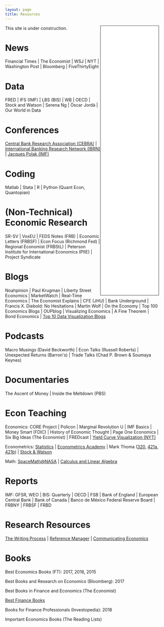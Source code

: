 ```yaml
---
layout: page
title: Resources
---
```


<iframe style="border: 1px solid #333333; overflow: hidden; width: 190px; height: 880px;" src="//research.stlouisfed.org/fred-glance-widget.php?series_ids=DGS10,T10Y2Y,DFEDTARU,VIXCLS,BAMLH0A0HYM2,DEXUSEU,DEXMXUS,CPIAUCSL,UNRATE,GDPC1&transformations=lin,lin,lin,lin,lin,lin,lin,pc1,lin,pca" align="right" height="880" width="320" frameborder="0" scrolling="no"></iframe>

This site is under construction.

# News
Financial Times | The Economist | WSJ | NYT | Washington Post | Bloomberg | FiveThirtyEight

# Data
FRED | IFS (IMF) | LBS (BIS) | WB | OECD | Stock and Watson | Serena Ng | Òscar Jordà | Our World in Data

# Conferences
[Central Bank Research Association (CEBRA)](https://cebra.org/) | [International Banking Research Network (IBRN)](https://www.newyorkfed.org/ibrn) | [Jacques Polak (IMF)](https://www.imf.org/external/pubs/ft/staffp/arc/index.asp)

# Coding
Matlab | Stata | R | Python (Quant Econ, Quantopian)

# (Non-Technical) Economic Research
SR-SV | VoxEU | FEDS Notes (FRB) | Economic Letters (FRBSF) | Econ Focus (Richmond Fed) | Regional Economist (FRBStL) | Peterson Institute for International Economics (PIIE) | Project Syndicate

# Blogs
Noahpinion | Paul Krugman | Liberty Street Economics | MarketWatch | Real-Time Economics | The Economist Explains | CFE (JHU) | Bank Underground | Francis X. Diebold: No Hesitations | Martin Wolf | On the Economy | Top 100 Economics Blogs | OUPblog | Visualizing Economics | A Fine Theorem | Bond Economics | [Top 10 Data Visualization Blogs](https://www.tableau.com/learn/articles/best-data-visualization-blogs)

# Podcasts
Macro Musings (David Beckworth) | Econ Talks (Russell Roberts) | Unexpected Returns (Barron's) | Trade Talks (Chad P. Brown & Soumaya Keynes)

# Documentaries
The Ascent of Money | Inside the Meltdown (PBS)

# Econ Teaching
Economics: CORE Project | Policon | Marginal Revolution U | IMF Basics | Money Smart (FDIC) | History of Economic Thought | Page One Economics | Six Big Ideas (The Economist) | FREDcast | [Yield Curve Visualization (NYT)](https://www.nytimes.com/interactive/2015/03/19/upshot/3d-yield-curve-economic-growth.html)

Econometrics: [Statistics](https://www.statlect.com/fundamentals-of-statistics/) | [Econometrics Academy](https://sites.google.com/site/econometricsacademy/) | Mark Thoma ([320](https://www.youtube.com/playlist?list=PL7vNyVXxvcu-bvpdBR_jExrDl6ESioZ4b), [421a](https://www.youtube.com/playlist?list=PLD15D38DC7AA3B737), [421b](https://www.youtube.com/watch?v=sy3tjVUT5JY&list=PLUTFo-QOO0FJMm6wkflL0hk0Hm2Z3nBva)) | [Stock & Watson](https://www.nber.org/minicourse_2008.html)

Math: [SpaceMath@NASA](https://spacemath.gsfc.nasa.gov/) | [Calculus and Linear Algebra](https://www.youtube.com/channel/UCYO_jab_esuFRV4b17AJtAw/playlists)

# Reports
IMF: GFSR, WEO | BIS: Quarterly | OECD | FSB | Bank of England | European Central Bank | Bank of Canada | Banco de México
Federal Reserve Board | FRBNY | FRBSF | FRBD 

# Research Resources
[The Writing Process](https://owl.purdue.edu/site_map.html) | [Reference Manager](https://researchguides.library.tufts.edu/c.php?g=249269&p=1659288) | [Communicating Economics](www.communicatingeconomics.com)

# Books
Best Economics Books (FT): 2017, 2016, 2015

Best Books and Research on Economics (Bloomberg): 2017

Best Books in Finance and Economics (The Economist)

[Best Finance Books](https://fivebooks.com/best-books/finance-andrew-lo/)

Books for Finance Professionals (Investopedia): 2018

Important Economics Books (The Reading Lists)
